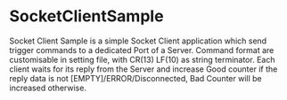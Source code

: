 # SocketClientSample
Socket Client Sample is a simple Socket Client application which send trigger commands to a dedicated Port of a Server. Command format are customisable in setting file, with CR(13) LF(10) as string terminator. Each client waits for its reply from the Server and increase Good counter if the reply data is not [EMPTY]/ERROR/Disconnected, Bad Counter will be increased otherwise.
